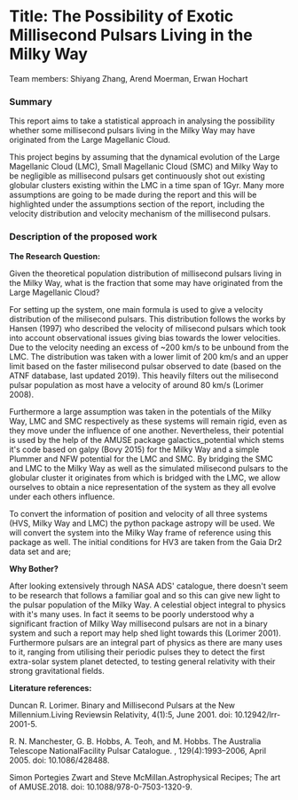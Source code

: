 # Title: The Possibility of Exotic Millisecond Pulsars Living in the Milky Way

Team members: Shiyang Zhang, Arend Moerman, Erwan Hochart

### Summary

This report aims to take a statistical approach in analysing the possibility whether some millisecond pulsars living in the Milky Way may have originated from the Large Magellanic Cloud.

This project begins by assuming that the dynamical evolution of the Large Magellanic Cloud (LMC), Small Magellanic Cloud (SMC) and Milky Way to be negligible as millisecond pulsars get continuously shot out existing globular clusters existing within the LMC in a time span of 1Gyr.
Many more assumptions are going to be made during the report and this will be highlighted under the assumptions section of the report, including the velocity distribution and velocity mechanism of the millisecond pulsars.

### Description of the proposed work

**The Research Question:** 

Given the theoretical population distribution of millisecond pulsars living in the Milky Way, what is the fraction that some may have originated from the Large Magellanic Cloud?

For setting up the system, one main formula is used to give a velocity distribution of the milisecond pulsars. This distribution follows the works by Hansen (1997) who described the velocity of milisecond pulsars which took into account observational issues giving bias towards the lower velocities. 
Due to the velocity needing an excess of ~200 km/s to be unbound from the LMC. The distribution was taken with a lower limit of 200 km/s and an upper limit based on the faster milisecond pulsar observed to date (based on the ATNF database, last updated 2019). This heavily filters out the milisecond pulsar population as  most have a velocity of around 80 km/s (Lorimer 2008). 

Furthermore a large assumption was taken in the potentials of the Milky Way, LMC and SMC respectively as these systems will remain rigid, even as they move under the influence of one another. Nevertheless, their potential is used by the help of the AMUSE package galactics_potential which stems it's code based on galpy (Bovy 2015) for the Milky Way and a simple Plummer and NFW potential for the LMC and SMC.
By bridging the SMC and LMC to the Milky Way as well as the simulated milisecond pulsars to the globular cluster it originates from which is bridged with the LMC, we allow ourselves to obtain a nice representation of the system as they all evolve under each others influence.

To convert the information of position and velocity of all three systems (HVS, Milky Way and LMC) the python package astropy will be used. We will convert the system into the Milky Way frame of reference using this package as well. 
The initial conditions for HV3 are taken from the Gaia Dr2 data set and are;

**Why Bother?**

After looking extensively through NASA ADS' catalogue, there doesn't seem to be research that follows a familiar goal and so this can give new light to the pulsar population of the Milky Way. A celestial object integral to physics with it's many uses. In fact it seems to be poorly understood why a significant fraction of Milky Way millisecond pulsars are not in a binary system and such a report may help shed light towards this (Lorimer 2001).
Furthermore pulsars are an integral part of physics as there are many uses to it, ranging from utilising their periodic pulses they to detect the first extra-solar system planet detected, to testing general relativity with their strong gravitational fields.

**Literature references:**

Duncan R. Lorimer. Binary and Millisecond Pulsars at the New Millennium.Living Reviewsin Relativity, 4(1):5, June 2001. doi: 10.12942/lrr-2001-5.

R. N. Manchester, G. B. Hobbs, A. Teoh, and M. Hobbs. The Australia Telescope NationalFacility Pulsar Catalogue. , 129(4):1993–2006, April 2005. doi: 10.1086/428488.

Simon Portegies Zwart and Steve McMillan.Astrophysical Recipes;  The art of AMUSE.2018. doi: 10.1088/978-0-7503-1320-9.

